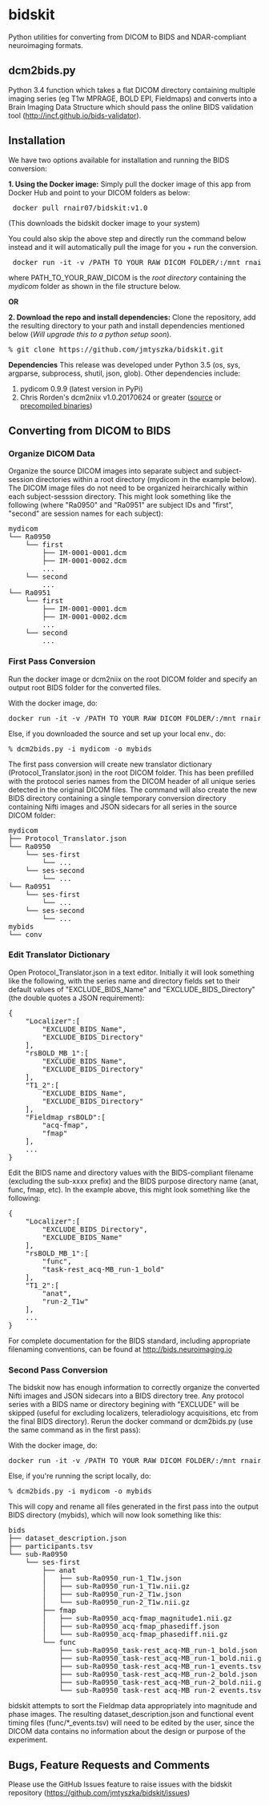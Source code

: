 # bidskit 
Python utilities for converting from DICOM to BIDS and NDAR-compliant neuroimaging formats.

## dcm2bids.py
Python 3.4 function which takes a flat DICOM directory containing multiple imaging series (eg T1w MPRAGE, BOLD EPI, Fieldmaps)
and converts into a Brain Imaging Data Structure which should pass the online BIDS validation tool (http://incf.github.io/bids-validator).

## Installation

We have two options available for installation and running the BIDS conversion:

**1. Using the Docker image:** Simply pull the docker image of this app from Docker Hub and point to your DICOM folders as below:

<pre> docker pull rnair07/bidskit:v1.0 </pre> (This downloads the bidskit docker image to your system)

You could also skip the above step and directly run the command below instead and it will automatically pull the image for you + run the conversion.

<pre> docker run -it -v /PATH_TO_YOUR_RAW_DICOM_FOLDER/:/mnt rnair07/bidskit:v1.0 --indir=/mnt/DICOM --outdir=/mnt/BIDS </pre>

where PATH_TO_YOUR_RAW_DICOM is the *root directory* containing the *mydicom* folder as shown in the file structure below. 

**OR**

**2. Download the repo and install dependencies:** Clone the repository, add the resulting directory to your path and install dependencies mentioned below (_Will upgrade this to a python setup soon_).

<pre>
% git clone https://github.com/jmtyszka/bidskit.git
</pre>

**Dependencies**
This release was developed under Python 3.5 (os, sys, argparse, subprocess, shutil, json, glob). Other dependencies include:
1. pydicom 0.9.9 (latest version in PyPi)
2. Chris Rorden's dcm2niix v1.0.20170624 or greater ([source](https://github.com/rordenlab/dcm2niix) or [precompiled binaries](https://www.nitrc.org/frs/?group_id=889))

## Converting from DICOM to BIDS

### Organize DICOM Data

Organize the source DICOM images into separate subject and subject-session directories within a root directory (mydicom in the example below). The DICOM image files do not need to be organized heirarchically within each subject-sesssion directory. This might look something like the following (where "Ra0950" and "Ra0951" are subject IDs and "first", "second" are session names for each subject):

<pre>
mydicom
└── Ra0950
    └── first
        ├── IM-0001-0001.dcm
        ├── IM-0001-0002.dcm
        ...
    └── second
        ...
└── Ra0951
    └── first
        ├── IM-0001-0001.dcm
        ├── IM-0001-0002.dcm
        ...
    └── second
        ...
</pre>

### First Pass Conversion

Run the docker image or dcm2niix on the root DICOM folder and specify an output root BIDS folder for the converted files.

With the docker image, do:
<pre>
docker run -it -v /PATH_TO_YOUR_RAW_DICOM_FOLDER/:/mnt rnair07/bidskit:v1.0 --indir=/mnt/DICOM --outdir=/mnt/BIDS
</pre>

Else, if you downloaded the source and set up your local env., do:
<pre>
% dcm2bids.py -i mydicom -o mybids
</pre>

The first pass conversion will create new translator dictionary (Protocol_Translator.json) in the root DICOM folder. This has been prefilled with the protocol series names from the DICOM header of all unique series detected in the original DICOM files. The command will also create the new BIDS directory containing a single temporary conversion directory containing Nifti images and JSON sidecars for all series in the source DICOM folder:

<pre>
mydicom
├── Protocol_Translator.json
└── Ra0950
    └── ses-first
        └── ...    
    └── ses-second
        └── ...    
└── Ra0951
    └── ses-first
        └── ...    
    └── ses-second
        └── ...    
mybids
└── conv
</pre>

### Edit Translator Dictionary

Open Protocol_Translator.json in a text editor. Initially it will look something like the following, with the series name and directory fields set to their default values of "EXCLUDE_BIDS_Name" and "EXCLUDE_BIDS_Directory" (the double quotes a JSON requirement):

<pre>
{
    "Localizer":[
        "EXCLUDE_BIDS_Name",
        "EXCLUDE_BIDS_Directory"
    ],
    "rsBOLD_MB_1":[
        "EXCLUDE_BIDS_Name",
        "EXCLUDE_BIDS_Directory"
    ],
    "T1_2":[
        "EXCLUDE_BIDS_Name",
        "EXCLUDE_BIDS_Directory"
    ],
    "Fieldmap_rsBOLD":[
        "acq-fmap",
        "fmap"
    ],
    ...
}
</pre>

Edit the BIDS name and directory values with the BIDS-compliant filename (excluding the sub-xxxx prefix) and the BIDS purpose directory name (anat, func, fmap, etc). In the example above, this might look something like the following:

<pre>
{
    "Localizer":[
        "EXCLUDE_BIDS_Directory",
        "EXCLUDE_BIDS_Name"
    ],
    "rsBOLD_MB_1":[
        "func",
        "task-rest_acq-MB_run-1_bold"
    ],
    "T1_2":[
        "anat",
        "run-2_T1w"
    ],
    ...
}
</pre>

For complete documentation for the BIDS standard, including appropriate filenaming conventions, can be found at http://bids.neuroimaging.io

### Second Pass Conversion
The bidskit now has enough information to correctly organize the converted Nifti images and JSON sidecars into a BIDS directory tree. Any protocol series with a BIDS name or directory begining with "EXCLUDE" will be skipped (useful for excluding localizers, teleradiology acquisitions, etc from the final BIDS directory). Rerun the docker command or dcm2bids.py (use the same command as in the first pass):

With the docker image, do:
<pre>
docker run -it -v /PATH_TO_YOUR_RAW_DICOM_FOLDER/:/mnt rnair07/bidskit:v1.0 --indir=/mnt/DICOM --outdir=/mnt/BIDS
</pre>

Else, if you're running the script locally, do:
<pre>
% dcm2bids.py -i mydicom -o mybids
</pre>

This will copy and rename all files generated in the first pass into the output BIDS directory (mybids), which will now look something like this:

<pre>
bids
├── dataset_description.json
├── participants.tsv
└── sub-Ra0950
    └── ses-first
        ├── anat
        │   ├── sub-Ra0950_run-1_T1w.json
        │   ├── sub-Ra0950_run-1_T1w.nii.gz
        │   ├── sub-Ra0950_run-2_T1w.json
        │   └── sub-Ra0950_run-2_T1w.nii.gz
        ├── fmap
        │   ├── sub-Ra0950_acq-fmap_magnitude1.nii.gz
        │   ├── sub-Ra0950_acq-fmap_phasediff.json
        │   └── sub-Ra0950_acq-fmap_phasediff.nii.gz
        └── func
            ├── sub-Ra0950_task-rest_acq-MB_run-1_bold.json
            ├── sub-Ra0950_task-rest_acq-MB_run-1_bold.nii.gz
            ├── sub-Ra0950_task-rest_acq-MB_run-1_events.tsv
            ├── sub-Ra0950_task-rest_acq-MB_run-2_bold.json
            ├── sub-Ra0950_task-rest_acq-MB_run-2_bold.nii.gz
            └── sub-Ra0950_task-rest_acq-MB_run-2_events.tsv
</pre>

bidskit attempts to sort the Fieldmap data appropriately into magnitude and phase images. The resulting dataset_description.json and functional event timing files (func/*_events.tsv) will need to be edited by the user, since the DICOM data contains no information about the design or purpose of the experiment.

## Bugs, Feature Requests and Comments 

Please use the GitHub Issues feature to raise issues with the bidskit repository (https://github.com/jmtyszka/bidskit/issues)
